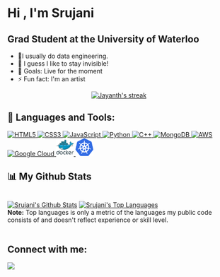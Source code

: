 #  Hi , I'm Srujani <!--<img src="https://raw.githubusercontent.com/MartinHeinz/MartinHeinz/master/wave.gif" width="30px">-->


## Grad Student at the University of Waterloo

- 🔭I usually do data engineering.
- 🤷 I guess I like to stay invisible!
- 🥅 Goals: Live for the moment
- ⚡ Fun fact: I'm an artist

<p align="center">
    <a href="https://github.com/jayanth122/github-readme-streak-stats">
        <img title="🔥 Get streak stats for your profile at git.io/streak-stats" alt="Jayanth's streak" src="https://github-readme-streak-stats.herokuapp.com/?user=Srujani4&theme=black-ice&hide_border=true&stroke=0000&background=060A0CD0"/>
    </a>
</p>

## 🚀 Languages and Tools:

<p align="left"> 
    <!-- HTML5 -->
    <a href="https://www.w3.org/html/" target="_blank" rel="noreferrer">
        <img src="https://img.icons8.com/color/48/000000/html-5.png" alt="HTML5"/>
    </a>
    <!-- CSS3 -->
    <a href="https://www.w3schools.com/css/" target="_blank" rel="noreferrer">
        <img src="https://img.icons8.com/color/48/000000/css3.png" alt="CSS3"/>
    </a>
    <!-- JavaScript -->
    <a href="https://developer.mozilla.org/en-US/docs/Web/JavaScript" target="_blank" rel="noreferrer">
        <img src="https://img.icons8.com/color/48/000000/javascript.png" alt="JavaScript"/>
    </a>
    <!-- Python -->
    <a href="https://www.python.org" target="_blank" rel="noreferrer">
        <img src="https://img.icons8.com/color/48/000000/python.png" alt="Python"/>
    </a>
    <!-- C++ -->
    <a href="https://isocpp.org/" target="_blank" rel="noreferrer">
        <img src="https://img.icons8.com/color/48/000000/c-plus-plus-logo.png" alt="C++"/>
    </a>
    <!-- MongoDB -->
    <a href="https://www.mongodb.com/" target="_blank" rel="noreferrer">
        <img src="https://img.icons8.com/color/48/000000/mongodb.png" alt="MongoDB"/>
    </a>
    <!-- AWS -->
    <a href="https://aws.amazon.com/" target="_blank" rel="noreferrer">
        <img src="https://img.icons8.com/color/48/000000/amazon-web-services.png" alt="AWS"/>
    </a>
    <!-- Google Cloud -->
    <a href="https://cloud.google.com/" target="_blank" rel="noreferrer">
        <img src="https://img.icons8.com/color/48/000000/google-cloud.png" alt="Google Cloud"/>
    </a>
    <!-- Docker -->
    <a href="https://www.docker.com/" target="_blank" rel="noreferrer">
        <img src="https://raw.githubusercontent.com/devicons/devicon/master/icons/docker/docker-original-wordmark.svg" alt="Docker" width="40" height="40"/>
    </a>
    <!-- Kubernetes -->
    <a href="https://kubernetes.io/" target="_blank" rel="noreferrer">
        <img src="https://github.com/kubernetes/kubernetes/blob/master/logo/logo.png?raw=true" alt="Kubernetes" width="40" height="40"/>
    </a>
</p>

## 📊 My Github Stats

  <br/>
    <a href="https://github.com/Srujani4/github-readme-stats"><img alt="Srujani's Github Stats" src="https://github-readme-stats.vercel.app/api?username=Srujani4&show_icons=true&count_private=true&theme=react&hide_border=true&bg_color=0D1117" /></a>
  <a href="https://github.com/Srujani4/github-readme-stats"><img alt="Srujani's Top Languages" src="https://github-readme-stats.vercel.app/api/top-langs/?username=Srujani4&langs_count=8&count_private=true&layout=compact&theme=react&hide_border=true&bg_color=0D1117" /></a>
  <br/>
  <b>Note:</b> Top languages is only a metric of the languages my public code consists of and doesn't reflect experience or skill level.


<br/>
<br/>


## Connect with me:
<p align="left">

<a href = "https://www.linkedin.com/in/srujani-vattikonda-a94669264/"><img src="https://img.icons8.com/fluent/48/000000/linkedin.png"/></a>

</p>

